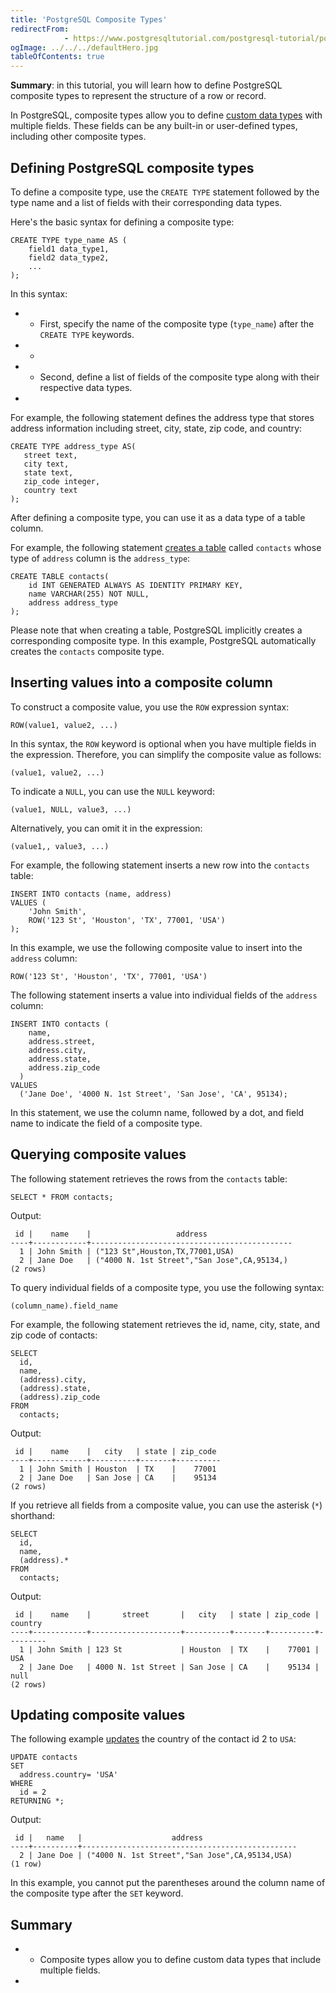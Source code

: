 ```yaml
---
title: 'PostgreSQL Composite Types'
redirectFrom: 
            - https://www.postgresqltutorial.com/postgresql-tutorial/postgresql-composite-types/
ogImage: ../../../defaultHero.jpg
tableOfContents: true
---
```


**Summary**: in this tutorial, you will learn how to define PostgreSQL composite types to represent the structure of a row or record.



In PostgreSQL, composite types allow you to define [custom data types](https://www.postgresqltutorial.com/postgresql-tutorial/postgresql-user-defined-data-types/) with multiple fields. These fields can be any built-in or user-defined types, including other composite types.



## Defining PostgreSQL composite types



To define a composite type, use the `CREATE TYPE` statement followed by the type name and a list of fields with their corresponding data types.



Here's the basic syntax for defining a composite type:



```
CREATE TYPE type_name AS (
    field1 data_type1,
    field2 data_type2,
    ...
);
```



In this syntax:



- - First, specify the name of the composite type (`type_name`) after the `CREATE TYPE` keywords.
- -
- - Second, define a list of fields of the composite type along with their respective data types.
- 


For example, the following statement defines the address type that stores address information including street, city, state, zip code, and country:



```
CREATE TYPE address_type AS(
   street text,
   city text,
   state text,
   zip_code integer,
   country text
);
```



After defining a composite type, you can use it as a data type of a table column.



For example, the following statement [creates a table](https://www.postgresqltutorial.com/postgresql-tutorial/postgresql-create-table/) called `contacts` whose type of `address` column is the `address_type`:



```
CREATE TABLE contacts(
    id INT GENERATED ALWAYS AS IDENTITY PRIMARY KEY,
    name VARCHAR(255) NOT NULL,
    address address_type
);
```



Please note that when creating a table, PostgreSQL implicitly creates a corresponding composite type. In this example, PostgreSQL automatically creates the `contacts` composite type.



## Inserting values into a composite column



To construct a composite value, you use the `ROW` expression syntax:



```
ROW(value1, value2, ...)
```



In this syntax, the `ROW` keyword is optional when you have multiple fields in the expression. Therefore, you can simplify the composite value as follows:



```
(value1, value2, ...)
```



To indicate a `NULL`, you can use the `NULL` keyword:



```
(value1, NULL, value3, ...)
```



Alternatively, you can omit it in the expression:



```
(value1,, value3, ...)
```



For example, the following statement inserts a new row into the `contacts` table:



```
INSERT INTO contacts (name, address)
VALUES (
    'John Smith',
    ROW('123 St', 'Houston', 'TX', 77001, 'USA')
);
```



In this example, we use the following composite value to insert into the `address` column:



```
ROW('123 St', 'Houston', 'TX', 77001, 'USA')
```



The following statement inserts a value into individual fields of the `address` column:



```
INSERT INTO contacts (
    name,
    address.street,
    address.city,
    address.state,
    address.zip_code
  )
VALUES
  ('Jane Doe', '4000 N. 1st Street', 'San Jose', 'CA', 95134);
```



In this statement, we use the column name, followed by a dot, and field name to indicate the field of a composite type.



## Querying composite values



The following statement retrieves the rows from the `contacts` table:



```
SELECT * FROM contacts;
```



Output:



```
 id |    name    |                   address
----+------------+---------------------------------------------
  1 | John Smith | ("123 St",Houston,TX,77001,USA)
  2 | Jane Doe   | ("4000 N. 1st Street","San Jose",CA,95134,)
(2 rows)
```



To query individual fields of a composite type, you use the following syntax:



```
(column_name).field_name
```



For example, the following statement retrieves the id, name, city, state, and zip code of contacts:



```
SELECT
  id,
  name,
  (address).city,
  (address).state,
  (address).zip_code
FROM
  contacts;
```



Output:



```
 id |    name    |   city   | state | zip_code
----+------------+----------+-------+----------
  1 | John Smith | Houston  | TX    |    77001
  2 | Jane Doe   | San Jose | CA    |    95134
(2 rows)
```



If you retrieve all fields from a composite value, you can use the asterisk (`*`) shorthand:



```
SELECT
  id,
  name,
  (address).*
FROM
  contacts;
```



Output:



```
 id |    name    |       street       |   city   | state | zip_code | country
----+------------+--------------------+----------+-------+----------+---------
  1 | John Smith | 123 St             | Houston  | TX    |    77001 | USA
  2 | Jane Doe   | 4000 N. 1st Street | San Jose | CA    |    95134 | null
(2 rows)
```



## Updating composite values



The following example [updates](https://www.postgresqltutorial.com/postgresql-tutorial/postgresql-update/) the country of the contact id 2 to `USA`:



```
UPDATE contacts
SET
  address.country= 'USA'
WHERE
  id = 2
RETURNING *;
```



Output:



```
 id |   name   |                    address
----+----------+------------------------------------------------
  2 | Jane Doe | ("4000 N. 1st Street","San Jose",CA,95134,USA)
(1 row)
```



In this example, you cannot put the parentheses around the column name of the composite type after the `SET` keyword.



## Summary



- - Composite types allow you to define custom data types that include multiple fields.
- 
